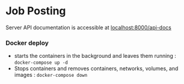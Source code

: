 # Job Posting

Server API documentation is accessible at [localhost:8000/api-docs](localhost:8000/api-docs)

### Docker deploy

- starts the containers in the background and leaves them running : `docker-compose up -d`
- Stops containers and removes containers, networks, volumes, and images : `docker-compose down`
